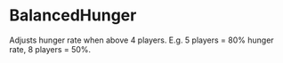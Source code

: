 # BalancedHunger

Adjusts hunger rate when above 4 players. E.g. 5 players = 80% hunger rate, 8 players = 50%.
